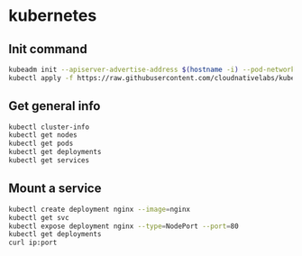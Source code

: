 # kubernetes

## Init command
```bash
kubeadm init --apiserver-advertise-address $(hostname -i) --pod-network-cidr 10.5.0.0/16
kubectl apply -f https://raw.githubusercontent.com/cloudnativelabs/kube-router/master/daemonset/kubeadm-kuberouter.yaml
```


## Get general info

```bash
kubectl cluster-info
kubectl get nodes
kubectl get pods
kubectl get deployments
kubectl get services
```

## Mount a service
```bash
kubectl create deployment nginx --image=nginx
kubectl get svc
kubectl expose deployment nginx --type=NodePort --port=80
kubectl get deployments
curl ip:port
```

